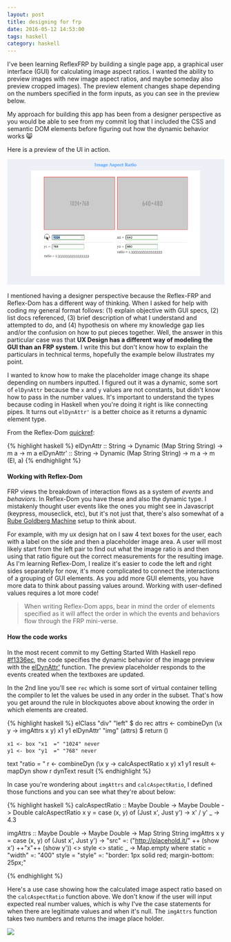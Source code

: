 ```yaml
---
layout: post
title: designing for frp
date: 2016-05-12 14:53:00
tags: haskell
category: haskell
---
```


I've been learning ReflexFRP by building a single page app, a graphical user interface (GUI) for calculating image aspect ratios. I wanted the ability to preview images with new image aspect ratios, and maybe someday also preview cropped images). The preview element changes shape depending on the numbers specified in the form inputs, as you can see in the preview below. 

My approach for building this app has been from a designer perspective as you would be able to see from my commit log that I included the CSS and semantic DOM elements before figuring out how the dynamic behavior works :smile_cat:

Here is a preview of the UI in action.

![](assets/img/elDynAttr.gif)

I mentioned having a designer perspective because the Reflex-FRP and Reflex-Dom has a different way of thinking. When I asked for help with coding my general format follows: (1) explain objective with GUI specs, (2) list docs referenced, (3) brief description of what I understand and attempted to do, and (4) hypothesis on where my knowledge gap lies and/or the confusion on how to put pieces together. Well, the answer in this particular case was that **UX Design has a different way of modeling the GUI than an FRP system**. I write this but don't know how to explain the particulars in technical terms, hopefully the example below illustrates my point.

I wanted to know how to make the placeholder image change its shape depending on numbers inputted. I figured out it was a dynamic, some sort of `elDynAttr` because the `x` and `y` values are not constants, but didn't know how to pass in the number values. It's important to understand the types because coding in Haskell when you're doing it right is like connecting pipes. It turns out `elDynAttr'` is a better choice as it returns a dynamic element type.

From the Reflex-Dom [quickref](https://github.com/reflex-frp/reflex-dom/blob/develop/Quickref.md):

{% highlight haskell %}
elDynAttr  :: String -> Dynamic (Map String String) -> m a -> m a
elDynAttr' :: String -> Dynamic (Map String String) -> m a -> m (El, a)
{% endhighlight %}

#### Working with Reflex-Dom


FRP views the breakdown of interaction flows as a system of *events* and *behaviors*. In Reflex-Dom you have these and also the dynamic type. I mistakenly thought user events like the ones you might see in Javascript (keypress, mouseclick, etc), but it's not just that, there's also somewhat of a [Rube Goldberg Machine][4] setup to think about.

For example, with my ux design hat on I saw 4 text boxes for the user, each with a label on the side and then a placeholder image area. A user will most likely start from the left pair to find out what the image ratio is and then using that ratio figure out the correct measurements for the resulting image. As I'm learning Reflex-Dom, I realize it's easier to code the left and right sides separately for now, it's more complicated to connect the interactions of a grouping of GUI elements. As you add more GUI elements, you have more data to think about passing values around. Working with user-defined values requires a lot more code!

> When writing Reflex-Dom apps, bear in mind the order of elements specified as it will affect the order in which the events and behaviors flow through the FRP mini-verse.

#### How the code works

In the most recent commit to my Getting Started With Haskell repo [#f1336ec](https://github.com/katychuang/getting-started-with-haskell/blob/f1336ec34618446bea5be65e5c31b7d933d10332/tutorials/img-ratio/reflex_ui.hs), the code specifies the dynamic behavior of the image preview with the [elDynAttr'](https://hackage.haskell.org/package/reflex-dom-0.3/docs/Reflex-Dom-Widget-Basic.html#v:elDynAttr-39-) function. The preview placeholder responds to the events created when the textboxes are updated.

In the 2nd line you'll see `rec` which is some sort of virtual container telling the compiler to let the values be used in any order in the subset. That's how you get around the rule in blockquotes above about knowing the order in which elements are created.

{% highlight haskell %}
elClass "div" "left" $ do
  rec
    attrs <- combineDyn (\x y -> imgAttrs x y) x1 y1
    elDynAttr' "img" (attrs) $ return ()

    x1 <- box "x1  =" "1024" never
    y1 <- box "y1  =" "768" never

  text "ratio = "
  r <- combineDyn (\x y -> calcAspectRatio x y) x1 y1
  result <- mapDyn show r
  dynText result
{% endhighlight %}

In case you're wondering about `imgAttrs` and `calcAspectRatio`, I defined those functions and you can see what they're about below:

{% highlight haskell %}
calcAspectRatio :: Maybe Double -> Maybe Double -> Double
calcAspectRatio x y = case (x, y) of
  (Just x', Just y') -> x' / y'
  _ -> 4.3


imgAttrs :: Maybe Double -> Maybe Double -> Map String String
imgAttrs x y = case (x, y) of
  (Just x', Just y') -> "src" =: ("http://placehold.it/" ++ (show x') ++"x"++ (show y')) <> style <> static
  _ -> Map.empty
  where
    static = "width" =: "400"
    style = "style" =: "border: 1px solid red; margin-bottom: 25px;"

{% endhighlight %}


Here's a use case showing how the calculated image aspect ratio based on the `calcAspectRatio` function above. We don't know if the user will input expected real number values, which is why I've the case statements for when there are legitimate values and when it's null. The `imgAttrs` function takes two numbers and returns the image place holder.

![](https://lh3.googleusercontent.com/1PY30opzyNb3CLyMw9khLvcIafDJrRPA23LVXMpzyEt68JxihpIcp3sz8MoIvQy7wN9YB8XnSHlUpv0lKTfkLdh4nZw14a5rc0tjO1yajYkFTePsVwwIIMSVzdiZuC4CgvfsN0EVpa_yGQ3SLQ-QNXIVt_uZZx3VVnODv8BuqiZZM589gqOnPcX45WhUCdP8mSnpZVWsU4GxKI4ie6-NMzqbdSSuNax-NJUPZH92D0ftsnzWcJxSSfrdu9NWoxYdkPPXjhusVulWwzvKnqIAblJobHVGIv4W8E7h3r6HRnKgpTycHlEM5V6UPowYU69BETmmfS6T2d2kzPwdzE1eHNSFd8A8tl2PIOnNjq3f2Zr3OoMYYXWC_SrSd6f17_o4P5j6NFV4RA4UIEtTLIUqXM-S1I8RS6MRLGrC9KAaQF5w-L6LCWo9yDuJCVjW312hOdDAEKFdMPPPo03uJbQC-iO3mjppM-qjuZCPXB0cATPk_FFf-AVm6UpoyWYWyGlburzFYnM62TRP_VAC4A-qRiVmh6fZw405RlxccOKFRpP3q_zGVTehaOJTDTAntijAC_Hw1xCA_7nq0QJISmXE99eDKWIKKKRp=w553-h350-no)


[1]: http://www.silisoftware.com/tools/screen.php
[2]: https://www.digitalrebellion.com/webapps/aspectcalc
[3]: http://andrew.hedges.name/experiments/aspect_ratio/
[4]: https://en.wikipedia.org/wiki/Rube_Goldberg_machine
